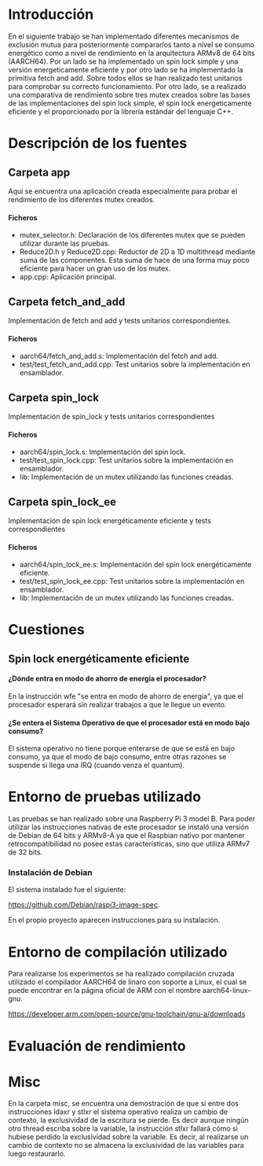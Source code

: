 # Introducción
En el siguiente trabajo se han implementado diferentes mecanismos de exclusión mutua para posteriormente compararlos tanto a nivel se consumo energético como a nivel de rendimiento en la arquitectura ARMv8 de 64 bits (AARCH64). Por un lado se ha implementado un spin lock simple y una versión energeticamente eficiente y por otro lado se ha implementado la primitiva fetch and add. 
Sobre todos ellos se han realizado test unitarios para comprobar su correcto funcionamiento.
Por otro lado, se a realizado una comparativa de rendimiento sobre tres mutex creados sobre las bases de las implementaciones del spin lock simple, el spin lock energeticamente eficiente y el proporcionado por la librería estándar del lenguaje C++.


# Descripción de los fuentes
## Carpeta app
Aquí se encuentra una aplicación creada especialmente para probar el rendimiento de los diferentes mutex creados.

#### Ficheros
- mutex_selector.h: Declaración de los diferentes mutex que se pueden utilizar durante las pruebas.
- Reduce2D.h y Reduce2D.cpp: Reductor de 2D a 1D multithread mediante suma de las componentes. Esta suma de hace de una forma muy poco eficiente para hacer un gran uso de los mutex.
- app.cpp: Aplicación principal.


## Carpeta fetch_and_add
Implementación de fetch and add y tests unitarios correspondientes.

#### Ficheros
- aarch64/fetch_and_add.s: Implementación del fetch and add.
- test/test_fetch_and_add.cpp: Test unitarios sobre la implementación en ensamblador.


## Carpeta spin_lock
Implementación de spin_lock y tests unitarios correspondientes

#### Ficheros
- aarch64/spin_lock.s: Implementación del spin lock.
- test/test_spin_lock.cpp: Test unitarios sobre la implementación en ensamblador.
- lib: Implementación de un mutex utilizando las funciones creadas. 


## Carpeta spin_lock_ee
Implementación de spin lock energéticamente eficiente y tests correspondientes

#### Ficheros
- aarch64/spin_lock_ee.s: Implementación del spin lock energéticamente eficiente.
- test/test_spin_lock_ee.cpp: Test unitarios sobre la implementación en ensamblador.
- lib: Implementación de un mutex utilizando las funciones creadas. 


# Cuestiones
## Spin lock energéticamente eficiente
#### ¿Dónde entra en modo de ahorro de energía el procesador?
En la instrucción wfe "se entra en modo de ahorro de energía", ya que el procesador esperará sin realizar trabajos a que le llegue un evento.

#### ¿Se entera el Sistema Operativo de que el procesador está en modo bajo consumo?
El sistema operativo no tiene porque enterarse de que se está en bajo consumo, ya que el modo de bajo consumo, entre otras razones se suspende si llega una IRQ (cuando venza el quantum). 

# Entorno de pruebas utilizado
Las pruebas se han realizado sobre una Raspberry Pi 3 model B. Para poder utilizar las instrucciones nativas de este procesador se instaló una versión de Debian de 64 bits y ARMv8-A ya que el Raspbian nativo por mantener retrocompatibilidad no posee estas características, sino que utiliza ARMv7 de 32 bits.

### Instalación de Debian
El sistema instalado fue el siguiente:

https://github.com/Debian/raspi3-image-spec.

En el propio proyecto aparecen instrucciones para su instalación.

# Entorno de compilación utilizado
Para realizarse los experimentos se ha realizado compilación cruzada utilizado el compilador AARCH64 de linaro con soporte a Linux, el cual se puede encontrar en la página oficial de ARM con el nombre aarch64-linux-gnu.

https://developer.arm.com/open-source/gnu-toolchain/gnu-a/downloads

# Evaluación de rendimiento

# Misc
En la carpeta misc, se encuentra una demostración de que si entre dos instrucciones ldaxr y stlxr el sistema operativo realiza un cambio de contexto, la exclusividad de la escritura se pierde. Es decir aunque ningún otro thread escriba sobre la variable, la instrucción stlxr fallará cómo si hubiese perdido la exclusividad sobre la variable. Es decir, al realizarse un cambio de contexto no se almacena la exclusividad de las variables para luego restaurarlo.